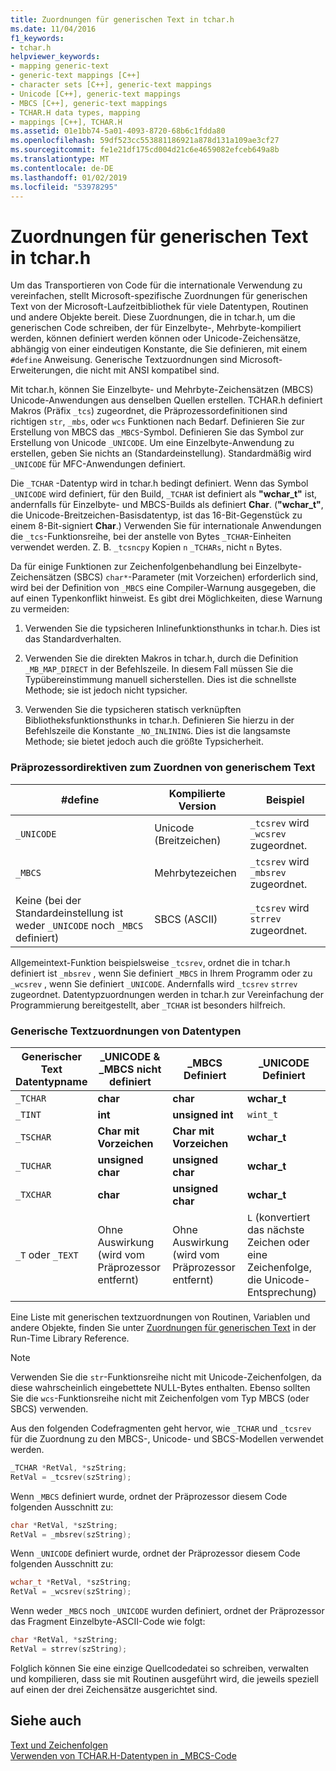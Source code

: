 ```yaml
---
title: Zuordnungen für generischen Text in tchar.h
ms.date: 11/04/2016
f1_keywords:
- tchar.h
helpviewer_keywords:
- mapping generic-text
- generic-text mappings [C++]
- character sets [C++], generic-text mappings
- Unicode [C++], generic-text mappings
- MBCS [C++], generic-text mappings
- TCHAR.H data types, mapping
- mappings [C++], TCHAR.H
ms.assetid: 01e1bb74-5a01-4093-8720-68b6c1fdda80
ms.openlocfilehash: 59df523cc553881186921a878d131a109ae3cf27
ms.sourcegitcommit: fe1e21df175cd004d21c6e4659082efceb649a8b
ms.translationtype: MT
ms.contentlocale: de-DE
ms.lasthandoff: 01/02/2019
ms.locfileid: "53978295"
---
```

# <a name="generic-text-mappings-in-tcharh"></a>Zuordnungen für generischen Text in tchar.h

Um das Transportieren von Code für die internationale Verwendung zu vereinfachen, stellt Microsoft-spezifische Zuordnungen für generischen Text von der Microsoft-Laufzeitbibliothek für viele Datentypen, Routinen und andere Objekte bereit. Diese Zuordnungen, die in tchar.h, um die generischen Code schreiben, der für Einzelbyte-, Mehrbyte-kompiliert werden, können definiert werden können oder Unicode-Zeichensätze, abhängig von einer eindeutigen Konstante, die Sie definieren, mit einem `#define` Anweisung. Generische Textzuordnungen sind Microsoft-Erweiterungen, die nicht mit ANSI kompatibel sind.

Mit tchar.h, können Sie Einzelbyte- und Mehrbyte-Zeichensätzen (MBCS) Unicode-Anwendungen aus denselben Quellen erstellen. TCHAR.h definiert Makros (Präfix `_tcs`) zugeordnet, die Präprozessordefinitionen sind richtigen `str`, `_mbs`, oder `wcs` Funktionen nach Bedarf. Definieren Sie zur Erstellung von MBCS das `_MBCS`-Symbol. Definieren Sie das Symbol zur Erstellung von Unicode `_UNICODE`. Um eine Einzelbyte-Anwendung zu erstellen, geben Sie nichts an (Standardeinstellung). Standardmäßig wird `_UNICODE` für MFC-Anwendungen definiert.

Die `_TCHAR` -Datentyp wird in tchar.h bedingt definiert. Wenn das Symbol `_UNICODE` wird definiert, für den Build, `_TCHAR` ist definiert als **"wchar_t"** ist, andernfalls für Einzelbyte- und MBCS-Builds als definiert **Char**. (**"wchar_t"**, die Unicode-Breitzeichen-Basisdatentyp, ist das 16-Bit-Gegenstück zu einem 8-Bit-signiert **Char**.) Verwenden Sie für internationale Anwendungen die `_tcs`-Funktionsreihe, bei der anstelle von Bytes `_TCHAR`-Einheiten verwendet werden. Z. B. `_tcsncpy` Kopien `n` `_TCHARs`, nicht `n` Bytes.

Da für einige Funktionen zur Zeichenfolgenbehandlung bei Einzelbyte-Zeichensätzen (SBCS) `char*`-Parameter (mit Vorzeichen) erforderlich sind, wird bei der Definition von `_MBCS` eine Compiler-Warnung ausgegeben, die auf einen Typenkonflikt hinweist. Es gibt drei Möglichkeiten, diese Warnung zu vermeiden:

1. Verwenden Sie die typsicheren Inlinefunktionsthunks in tchar.h. Dies ist das Standardverhalten.

1. Verwenden Sie die direkten Makros in tchar.h, durch die Definition `_MB_MAP_DIRECT` in der Befehlszeile. In diesem Fall müssen Sie die Typübereinstimmung manuell sicherstellen. Dies ist die schnellste Methode; sie ist jedoch nicht typsicher.

1. Verwenden Sie die typsicheren statisch verknüpften Bibliotheksfunktionsthunks in tchar.h. Definieren Sie hierzu in der Befehlszeile die Konstante `_NO_INLINING`. Dies ist die langsamste Methode; sie bietet jedoch auch die größte Typsicherheit.

### <a name="preprocessor-directives-for-generic-text-mappings"></a>Präprozessordirektiven zum Zuordnen von generischem Text

|#define|Kompilierte Version|Beispiel|
|---------------|----------------------|-------------|
|`_UNICODE`|Unicode (Breitzeichen)|`_tcsrev` wird `_wcsrev` zugeordnet.|
|`_MBCS`|Mehrbytezeichen|`_tcsrev` wird `_mbsrev` zugeordnet.|
|Keine (bei der Standardeinstellung ist weder `_UNICODE` noch `_MBCS` definiert)|SBCS (ASCII)|`_tcsrev` wird `strrev` zugeordnet.|

Allgemeintext-Funktion beispielsweise `_tcsrev`, ordnet die in tchar.h definiert ist `_mbsrev` , wenn Sie definiert `_MBCS` in Ihrem Programm oder zu `_wcsrev` , wenn Sie definiert `_UNICODE`. Andernfalls wird `_tcsrev` `strrev` zugeordnet. Datentypzuordnungen werden in tchar.h zur Vereinfachung der Programmierung bereitgestellt, aber `_TCHAR` ist besonders hilfreich.

### <a name="generic-text-data-type-mappings"></a>Generische Textzuordnungen von Datentypen

|Generischer Text<br /> Datentypname|_UNICODE &<br /> _MBCS nicht definiert|_MBCS<br /> Definiert|_UNICODE<br /> Definiert|
|--------------------------------------|----------------------------------------|------------------------|---------------------------|
|`_TCHAR`|**char**|**char**|**wchar_t**|
|`_TINT`|**int**|**unsigned int**|`wint_t`|
|`_TSCHAR`|**Char mit Vorzeichen**|**Char mit Vorzeichen**|**wchar_t**|
|`_TUCHAR`|**unsigned char**|**unsigned char**|**wchar_t**|
|`_TXCHAR`|**char**|**unsigned char**|**wchar_t**|
|`_T` oder `_TEXT`|Ohne Auswirkung (wird vom Präprozessor entfernt)|Ohne Auswirkung (wird vom Präprozessor entfernt)|`L` (konvertiert das nächste Zeichen oder eine Zeichenfolge, die Unicode-Entsprechung)|

Eine Liste mit generischen textzuordnungen von Routinen, Variablen und andere Objekte, finden Sie unter [Zuordnungen für generischen Text](../c-runtime-library/generic-text-mappings.md) in der Run-Time Library Reference.

> [!NOTE]
>  Verwenden Sie die `str`-Funktionsreihe nicht mit Unicode-Zeichenfolgen, da diese wahrscheinlich eingebettete NULL-Bytes enthalten. Ebenso sollten Sie die `wcs`-Funktionsreihe nicht mit Zeichenfolgen vom Typ MBCS (oder SBCS) verwenden.

Aus den folgenden Codefragmenten geht hervor, wie `_TCHAR` und `_tcsrev` für die Zuordnung zu den MBCS-, Unicode- und SBCS-Modellen verwendet werden.

```cpp
_TCHAR *RetVal, *szString;
RetVal = _tcsrev(szString);
```

Wenn `_MBCS` definiert wurde, ordnet der Präprozessor diesem Code folgenden Ausschnitt zu:

```cpp
char *RetVal, *szString;
RetVal = _mbsrev(szString);
```

Wenn `_UNICODE` definiert wurde, ordnet der Präprozessor diesem Code folgenden Ausschnitt zu:

```cpp
wchar_t *RetVal, *szString;
RetVal = _wcsrev(szString);
```

Wenn weder `_MBCS` noch `_UNICODE` wurden definiert, ordnet der Präprozessor das Fragment Einzelbyte-ASCII-Code wie folgt:

```cpp
char *RetVal, *szString;
RetVal = strrev(szString);
```

Folglich können Sie eine einzige Quellcodedatei so schreiben, verwalten und kompilieren, dass sie mit Routinen ausgeführt wird, die jeweils speziell auf einen der drei Zeichensätze ausgerichtet sind.

## <a name="see-also"></a>Siehe auch

[Text und Zeichenfolgen](../text/text-and-strings-in-visual-cpp.md)<br/>
[Verwenden von TCHAR.H-Datentypen in _MBCS-Code](../text/using-tchar-h-data-types-with-mbcs-code.md)
